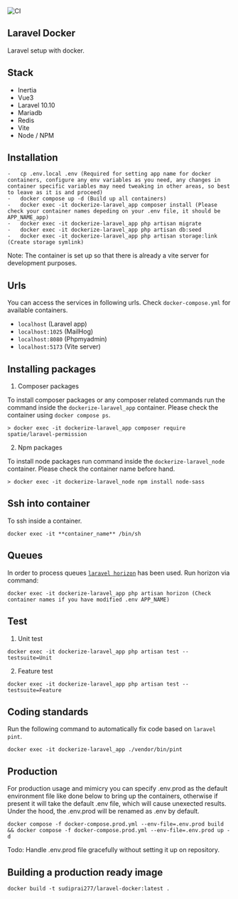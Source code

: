 ![CI](https://github.com/yallungrai277/laravel-docker/actions/workflows/pipelines.yml/badge.svg)

## Laravel Docker

Laravel setup with docker.

## Stack

-   Inertia
-   Vue3
-   Laravel 10.10
-   Mariadb
-   Redis
-   Vite
-   Node / NPM

## Installation

```
-   cp .env.local .env (Required for setting app name for docker containers, configure any env variables as you need, any changes in container specific variables may need tweaking in other areas, so best to leave as it is and proceed)
-   docker compose up -d (Build up all containers)
-   docker exec -it dockerize-laravel_app composer install (Please check your container names depeding on your .env file, it should be APP_NAME_app)
-   docker exec -it dockerize-laravel_app php artisan migrate
-   docker exec -it dockerize-laravel_app php artisan db:seed
-   docker exec -it dockerize-laravel_app php artisan storage:link (Create storage symlink)
```

Note: The container is set up so that there is already a vite server for development purposes.

## Urls

You can access the services in following urls. Check `docker-compose.yml` for available containers.

-   `localhost` (Laravel app)
-   `localhost:1025` (MailHog)
-   `localhost:8080` (Phpmyadmin)
-   `localhost:5173` (Vite server)

## Installing packages

1. Composer packages

To install composer packages or any composer related commands run the command inside the `dockerize-laravel_app` container. Please check the container using `docker compose ps`.

```
> docker exec -it dockerize-laravel_app composer require spatie/laravel-permission
```

2. Npm packages

To install node packages run command inside the `dockerize-laravel_node` container. Please check the container name before hand.

```
> docker exec -it dockerize-laravel_node npm install node-sass
```

## Ssh into container

To ssh inside a container.

```
docker exec -it **container_name** /bin/sh
```

## Queues

In order to process queues [`laravel horizon`](https://laravel.com/docs/10.x/horizon) has been used. Run horizon via command:

```
docker exec -it dockerize-laravel_app php artisan horizon (Check container names if you have modified .env APP_NAME)
```

## Test

1. Unit test

```
docker exec -it dockerize-laravel_app php artisan test --testsuite=Unit
```

2. Feature test

```
docker exec -it dockerize-laravel_app php artisan test --testsuite=Feature
```

## Coding standards

Run the following command to automatically fix code based on `laravel pint`.

```
docker exec -it dockerize-laravel_app ./vendor/bin/pint
```

## Production

For production usage and mimicry you can specify .env.prod as the default environment file like done below to bring up the containers, otherwise if present it will take the default .env file, which will cause unexected results. Under the hood, the .env.prod will be renamed as .env by default.

```
docker compose -f docker-compose.prod.yml --env-file=.env.prod build && docker compose -f docker-compose.prod.yml --env-file=.env.prod up -d
```

Todo: Handle .env.prod file gracefully without setting it up on repository.

## Building a production ready image

```
docker build -t sudiprai277/laravel-docker:latest .
```
